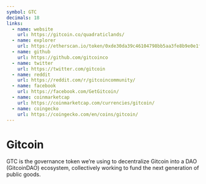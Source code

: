 ```yaml
---
symbol: GTC
decimals: 18
links:
  - name: website
    url: https://gitcoin.co/quadraticlands/
  - name: explorer
    url: https://etherscan.io/token/0xde30da39c46104798bb5aa3fe8b9e0e1f348163f
  - name: github
    url: https://github.com/gitcoinco
  - name: twitter
    url: https://twitter.com/gitcoin
  - name: reddit
    url: https://reddit.com/r/gitcoincommunity/
  - name: facebook
    url: https://facebook.com/GetGitcoin/
  - name: coinmarketcap
    url: https://coinmarketcap.com/currencies/gitcoin/
  - name: coingecko
    url: https://coingecko.com/en/coins/gitcoin/
---
```


# Gitcoin

GTC is the governance token we’re using to decentralize Gitcoin into a DAO (GitcoinDAO) ecosystem, collectively working to fund the next generation of public goods.
